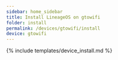 ```yaml
---
sidebar: home_sidebar
title: Install LineageOS on gtowifi
folder: install
permalink: /devices/gtowifi/install
device: gtowifi
---
```

{% include templates/device_install.md %}
